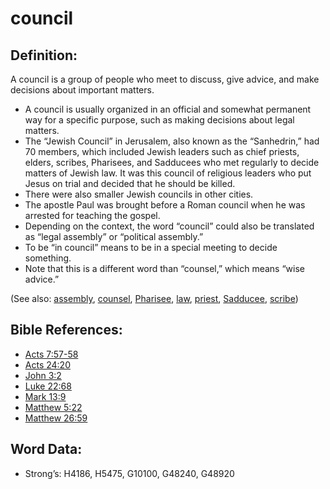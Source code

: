 # council

## Definition:

A council is a group of people who meet to discuss, give advice, and make decisions about important matters.

* A council is usually organized in an official and somewhat permanent way for a specific purpose, such as making decisions about legal matters.
* The “Jewish Council” in Jerusalem, also known as the “Sanhedrin,” had 70 members, which included Jewish leaders such as chief priests, elders, scribes, Pharisees, and Sadducees who met regularly to decide matters of Jewish law. It was this council of religious leaders who put Jesus on trial and decided that he should be killed.
* There were also smaller Jewish councils in other cities.
* The apostle Paul was brought before a Roman council when he was arrested for teaching the gospel.
* Depending on the context, the word “council” could also be translated as “legal assembly” or “political assembly.”
* To be “in council” means to be in a special meeting to decide something.
* Note that this is a different word than “counsel,” which means “wise advice.”

(See also: [assembly](../other/assembly.md), [counsel](../other/counselor.md), [Pharisee](../kt/pharisee.md), [law](../kt/lawofmoses.md), [priest](../kt/priest.md), [Sadducee](../kt/sadducee.md), [scribe](../kt/scribe.md))

## Bible References:

* [Acts 7:57-58](rc://en/tn/help/act/07/57)
* [Acts 24:20](rc://en/tn/help/act/24/20)
* [John 3:2](rc://en/tn/help/jhn/03/02)
* [Luke 22:68](rc://en/tn/help/luk/22/68)
* [Mark 13:9](rc://en/tn/help/mrk/13/09)
* [Matthew 5:22](rc://en/tn/help/mat/05/22)
* [Matthew 26:59](rc://en/tn/help/mat/26/59)

## Word Data:

* Strong’s: H4186, H5475, G10100, G48240, G48920
